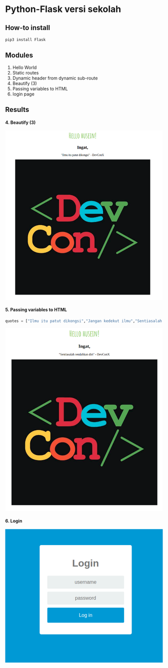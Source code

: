 # Python-Flask versi sekolah

## How-to install
```bash
pip3 install Flask
```

## Modules

1. Hello World
2. Static routes
3. Dynamic header from dynamic sub-route
4. Beautify (3)
5. Passing variables to HTML
6. login page

## Results

#### 4. Beautify (3)

![alt text](results/4.png)


#### 5. Passing variables to HTML

```python
quotes = ["Ilmu itu patut dikongsi","Jangan kedekut ilmu","Sentiasalah rendahkan diri","Husein itu comel","Anda sudah pun luar biasa!","Jangan merungut, fikir positif"]
```

![alt text](results/5.png)

#### 6. Login

![alt text](results/6.png)


